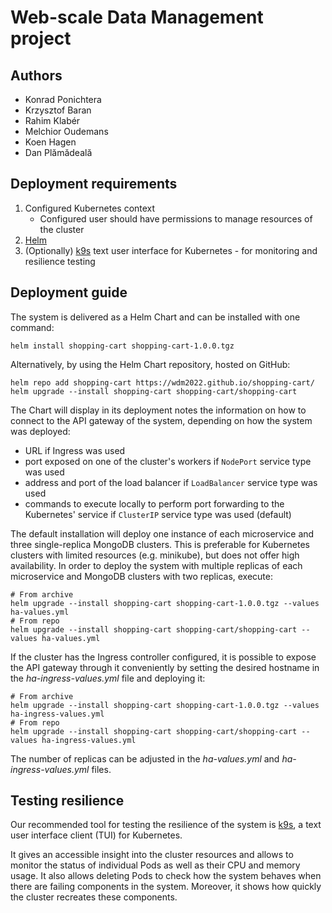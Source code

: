 # Web-scale Data Management project

## Authors

* Konrad Ponichtera
* Krzysztof Baran
* Rahim Klabér
* Melchior Oudemans
* Koen Hagen
* Dan Plămădeală

## Deployment requirements

1. Configured Kubernetes context
   * Configured user should have permissions to manage resources of the cluster
2. [Helm](https://helm.sh/)
3. (Optionally) [k9s](https://k9scli.io/) text user interface for Kubernetes - for monitoring and resilience testing

## Deployment guide

The system is delivered as a Helm Chart and can be installed with one command:

```shell
helm install shopping-cart shopping-cart-1.0.0.tgz
```

Alternatively, by using the Helm Chart repository, hosted on GitHub:

```shell
helm repo add shopping-cart https://wdm2022.github.io/shopping-cart/
helm upgrade --install shopping-cart shopping-cart/shopping-cart
```

The Chart will display in its deployment notes the information on how to connect to the API gateway of the system,
depending on how the system was deployed:
* URL if Ingress was used
* port exposed on one of the cluster's workers if `NodePort` service type was used
* address and port of the load balancer if `LoadBalancer` service type was used
* commands to execute locally to perform port forwarding to the Kubernetes' service if `ClusterIP` service type was used (default)

The default installation will deploy one instance of each microservice and three single-replica MongoDB clusters.
This is preferable for Kubernetes clusters with limited resources (e.g. minikube), but does not offer high availability.
In order to deploy the system with multiple replicas of each microservice and MongoDB clusters with two replicas, execute:

```shell
# From archive
helm upgrade --install shopping-cart shopping-cart-1.0.0.tgz --values ha-values.yml
# From repo
helm upgrade --install shopping-cart shopping-cart/shopping-cart --values ha-values.yml
```

If the cluster has the Ingress controller configured, it is possible to expose the API gateway through it conveniently
by setting the desired hostname in the _ha-ingress-values.yml_ file and deploying it:

```shell
# From archive
helm upgrade --install shopping-cart shopping-cart-1.0.0.tgz --values ha-ingress-values.yml
# From repo
helm upgrade --install shopping-cart shopping-cart/shopping-cart --values ha-ingress-values.yml
```

The number of replicas can be adjusted in the _ha-values.yml_ and _ha-ingress-values.yml_ files.

## Testing resilience

Our recommended tool for testing the resilience of the system is [k9s](https://k9scli.io/),
a text user interface client (TUI) for Kubernetes.

It gives an accessible insight into the cluster resources and allows to monitor the status of individual Pods
as well as their CPU and memory usage.
It also allows deleting Pods to check how the system behaves when there are failing components in the system.
Moreover, it shows how quickly the cluster recreates these components.
